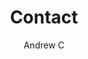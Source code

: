 ---
title: Contact
layout: contact 
author: Andrew C
text: ["Call/Text: +1 805-666-1429", "Email: andrew@c-andrew.com", "Send a quick message below"]
headline: Get in touch
---